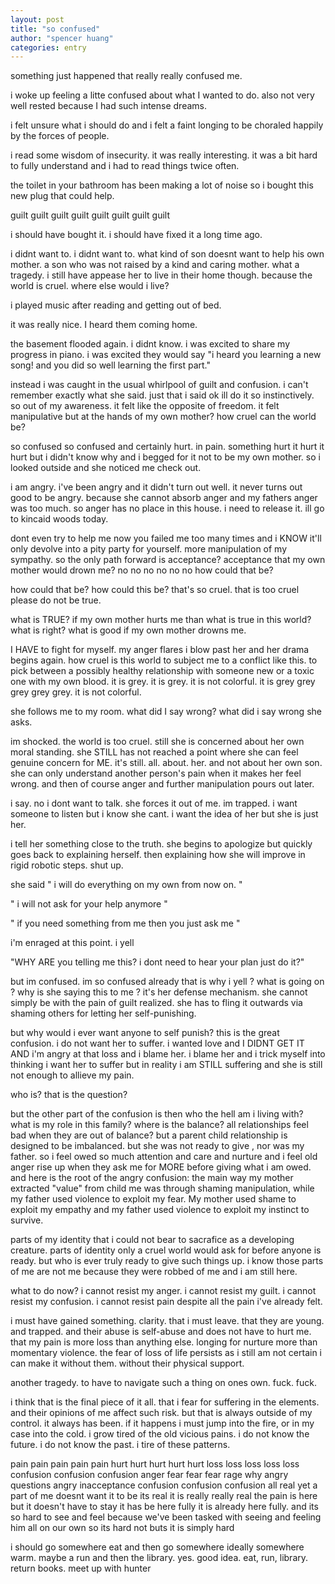 ```yaml
---
layout: post
title: "so confused"
author: "spencer huang"
categories: entry
---
```


something just happened that really really confused me.

i woke up feeling a litte confused about what I wanted to do. also not very well rested because I had such intense dreams.

i felt unsure what i should do and i felt a faint longing to be choraled happily by the forces of people. 

i read some wisdom of insecurity. it was really interesting. it was a bit hard to fully understand and i had to read things twice often.

the toilet in your bathroom has been making a lot of noise so i bought this new plug that could help.

guilt guilt guilt guilt guilt guilt guilt guilt

i should have bought it. i should have fixed it a long time ago. 

i didnt want to. i didnt want to. what kind of son doesnt want to help his own mother. a son who was not raised by a kind and caring mother. what a tragedy. i still have appease her to live in their home though. because the world is cruel. where else would i live?

i played music after reading and getting out of bed.

it was really nice. I heard them coming home. 

the basement flooded again. i didnt know. i was excited to share my progress in piano. i was excited they would say "i heard you learning a new song! and you did so well learning the first part."

instead i was caught in the usual whirlpool of guilt and confusion. i can't remember exactly what she said. just that i said ok ill do it so instinctively. so out of my awareness. it felt like the opposite of freedom. it felt manipulative but at the hands of my own mother? how cruel can the world be? 

so confused so confused and certainly hurt. in pain. something hurt it hurt it hurt but i didn't know why and i begged for it not to be my own mother. so i looked outside and she noticed me check out. 

i am angry. i've been angry and it didn't turn out well. it never turns out good to be angry. because she cannot absorb anger and my fathers anger was too much. so anger has no place in this house. i need to release it. ill go to kincaid woods today. 

dont even try to help me now you failed me too many times and i KNOW it'll only devolve into a pity party for yourself. more manipulation of my sympathy. so the only path forward is acceptance? acceptance that my own mother would drown me? no no no no no no how could that be?

how could that be? how could this be? that's so cruel. that is too cruel please do not be true. 

what is TRUE? if my own mother hurts me than what is true in this world? what is right? what is good if my own mother drowns me. 

I HAVE to fight for myself. my anger flares i blow past her and her drama begins again. how cruel is this world to subject me to a conflict like this. to pick between a possibly healthy relationship with someone new or a toxic one with my own blood. it is grey. it is grey. it is not  colorful. it is grey grey grey grey grey. it is not colorful.

she follows me to my room. what did I say wrong? what did i say wrong she asks. 

im shocked. the world is too cruel. still she is concerned about her own moral standing. she STILL has not reached a point where she can feel genuine concern for ME. it's still. all. about. her. and not about her own son. she can only understand another person's pain when it makes her feel wrong. and then of course anger and further manipulation pours out later.

i say. no i dont want to talk. she forces it out of me. im trapped. i want someone to listen but i know she cant. i want the idea of her but she is just her. 

i tell her something close to the truth. she begins to apologize but quickly goes back to explaining herself. then explaining how she will improve in rigid robotic steps. shut up. 

she said
" i will do everything on my own from now on. "

" i will not ask for your help anymore "

" if you need something from me then you just ask me "

i'm enraged at this point. i yell 

"WHY ARE you telling me this? i dont need to hear your plan just do it?"

but im confused. im so confused already that is why i yell ?
what is going on ? why is she saying this to me ? it's her defense mechanism. she cannot simply be with the pain of guilt realized. she has to fling it outwards via shaming others for letting her self-punishing.

but why would i ever want anyone to self punish? this is the great confusion. i do not want her to suffer. i wanted love and I DIDNT GET IT AND i'm angry at that loss and i blame her. i blame her and i trick myself into thinking i want her to suffer but in reality i am STILL suffering and she is still not enough to allieve my pain.

who is? that is the question?

but the other part of the confusion is then who the hell am i living with? what is my role in this family? where is the balance? all relationships feel bad when they are out of balance? but a parent child relationship is designed to be imbalanced. but she was not ready to give , nor was my father. so i feel owed so much attention and care and nurture and i feel old anger rise up when they ask me for MORE before giving what i am owed. and here is the root of the angry confusion: the main way my mother extracted "value" from child me was through shaming manipulation, while my father used violence to exploit my fear. My mother used shame to exploit my empathy and my father used violence to exploit my instinct to survive. 

parts of my identity that i could not bear to sacrafice as a developing creature. parts of identity only a cruel world would ask for before anyone is ready. but who is ever truly ready to give such things up. i know those parts of me are not me because they were robbed of me and i am still here. 

what to do now? i cannot resist my anger. i cannot resist my guilt. i cannot resist my confusion. i cannot resist pain despite all the pain i've already felt. 

i must have gained something. clarity. that i must leave. that they are young. and trapped. and their abuse is self-abuse and does not have to hurt me. that my pain is more loss than anything else. longing for nurture more than momentary violence. the fear of loss of life persists as i still am not certain i can make it without them. without their physical support. 

another tragedy. to have to navigate such a thing on ones own. fuck. fuck. 

i think that is the final piece of it all. that i fear for suffering in the elements. and their opinions of me affect such risk. but that is always outside of my control. it always has been. if it happens i must jump into the fire, or in my case into the cold. i grow tired of the old vicious pains. i do not know the future. i do not know the past. i tire of these patterns. 

pain pain pain pain pain
hurt hurt hurt hurt hurt
loss loss loss loss loss
confusion
confusion
confusion
anger
fear
fear
fear
rage
why
angry questions
angry inacceptance
confusion confusion confusion
all real yet a part of me doesnt want it to be
its real it is really really real
the pain is here but it doesn't have to stay
it has be here fully 
it is already here fully.
and its so hard to see and feel because we've been tasked with seeing and feeling him all on our own 
so its hard
not buts
it is simply hard 

i should go somewhere
eat and then go somewhere
ideally somewhere warm.
maybe a run and then the library. yes. good idea. 
eat, run, library. return books. meet up with hunter